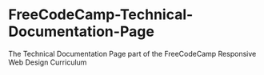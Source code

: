 # FreeCodeCamp-Technical-Documentation-Page
The Technical Documentation Page part of the FreeCodeCamp Responsive Web Design Curriculum 
